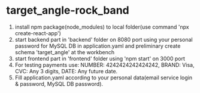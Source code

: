 # target_angle-rock_band
1. install npm package(node_modules) to local folder(use command 'npx create-react-app')
2. start backend part in 'backend' folder on 8080 port using your personal password for MySQL DB in application.yaml and preliminary create schema 'target_angle' at the workbench
3. start frontend part in 'frontend' folder using 'npm start' on 3000 port
4. For testing payments use: NUMBER: 4242424242424242,
                            BRAND: Visa,
                            CVC: Any 3 digits,
                            DATE: Any future date.
5. Fill application.yaml according to your personal data(email service login & password, MySQL DB password).
